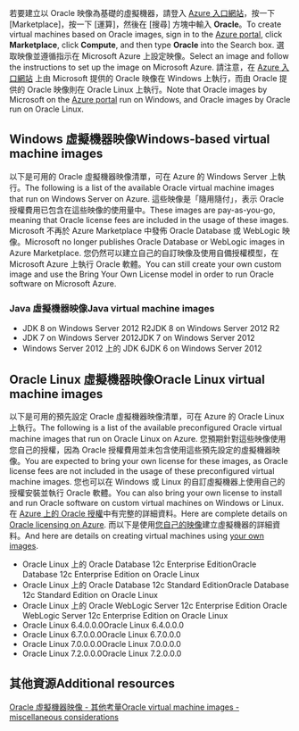 


<span data-ttu-id="c52f2-101">若要建立以 Oracle 映像為基礎的虛擬機器，請登入 [Azure 入口網站](https://portal.azure.com/)，按一下 [Marketplace]，按一下 [運算]，然後在 [搜尋] 方塊中輸入 **Oracle**。</span><span class="sxs-lookup"><span data-stu-id="c52f2-101">To create virtual machines based on Oracle images, sign in to the [Azure portal](https://portal.azure.com/), click **Marketplace**, click **Compute**, and then type **Oracle** into the Search box.</span></span> <span data-ttu-id="c52f2-102">選取映像並遵循指示在 Microsoft Azure 上設定映像。</span><span class="sxs-lookup"><span data-stu-id="c52f2-102">Select an image and follow the instructions to set up the image on Microsoft Azure.</span></span> <span data-ttu-id="c52f2-103">請注意，在 [Azure 入口網站](https://portal.azure.com/) 上由 Microsoft 提供的 Oracle 映像在 Windows 上執行，而由 Oracle 提供的 Oracle 映像則在 Oracle Linux 上執行。</span><span class="sxs-lookup"><span data-stu-id="c52f2-103">Note that Oracle images by Microsoft on the [Azure portal](https://portal.azure.com/) run on Windows, and Oracle images by Oracle run on Oracle Linux.</span></span>

## <a name="windows-based-virtual-machine-images"></a><span data-ttu-id="c52f2-104">Windows 虛擬機器映像</span><span class="sxs-lookup"><span data-stu-id="c52f2-104">Windows-based virtual machine images</span></span>
<span data-ttu-id="c52f2-105">以下是可用的 Oracle 虛擬機器映像清單，可在 Azure 的 Windows Server 上執行。</span><span class="sxs-lookup"><span data-stu-id="c52f2-105">The following is a list of the available Oracle virtual machine images that run on Windows Server on Azure.</span></span> <span data-ttu-id="c52f2-106">這些映像是「隨用隨付」，表示 Oracle 授權費用已包含在這些映像的使用量中。</span><span class="sxs-lookup"><span data-stu-id="c52f2-106">These images are pay-as-you-go, meaning that Oracle license fees are included in the usage of these images.</span></span> <span data-ttu-id="c52f2-107">Microsoft 不再於 Azure Marketplace 中發佈 Oracle Database 或 WebLogic 映像。</span><span class="sxs-lookup"><span data-stu-id="c52f2-107">Microsoft no longer publishes Oracle Database or WebLogic images in Azure Marketplace.</span></span>  <span data-ttu-id="c52f2-108">您仍然可以建立自己的自訂映像及使用自備授權模型，在 Microsoft Azure 上執行 Oracle 軟體。</span><span class="sxs-lookup"><span data-stu-id="c52f2-108">You can still create your own custom image and use the Bring Your Own License model in order to run Oracle software on Microsoft Azure.</span></span> 

### <a name="java-virtual-machine-images"></a><span data-ttu-id="c52f2-109">Java 虛擬機器映像</span><span class="sxs-lookup"><span data-stu-id="c52f2-109">Java virtual machine images</span></span>
* <span data-ttu-id="c52f2-110">JDK 8 on Windows Server 2012 R2</span><span class="sxs-lookup"><span data-stu-id="c52f2-110">JDK 8 on Windows Server 2012 R2</span></span>
* <span data-ttu-id="c52f2-111">JDK 7 on Windows Server 2012</span><span class="sxs-lookup"><span data-stu-id="c52f2-111">JDK 7 on Windows Server 2012</span></span>
* <span data-ttu-id="c52f2-112">Windows Server 2012 上的 JDK 6</span><span class="sxs-lookup"><span data-stu-id="c52f2-112">JDK 6 on Windows Server 2012</span></span>

## <a name="oracle-linux-virtual-machine-images"></a><span data-ttu-id="c52f2-113">Oracle Linux 虛擬機器映像</span><span class="sxs-lookup"><span data-stu-id="c52f2-113">Oracle Linux virtual machine images</span></span>
<span data-ttu-id="c52f2-114">以下是可用的預先設定 Oracle 虛擬機器映像清單，可在 Azure 的 Oracle Linux 上執行。</span><span class="sxs-lookup"><span data-stu-id="c52f2-114">The following is a list of the available preconfigured Oracle virtual machine images that run on Oracle Linux on Azure.</span></span> <span data-ttu-id="c52f2-115">您預期針對這些映像使用您自己的授權，因為 Oracle 授權費用並未包含使用這些預先設定的虛擬機器映像。</span><span class="sxs-lookup"><span data-stu-id="c52f2-115">You are expected to bring your own license for these images, as Oracle license fees are not included in the usage of these preconfigured virtual machine images.</span></span> <span data-ttu-id="c52f2-116">您也可以在 Windows 或 Linux 的自訂虛擬機器上使用自己的授權安裝並執行 Oracle 軟體。</span><span class="sxs-lookup"><span data-stu-id="c52f2-116">You can also bring your own license to install and run Oracle software on custom virtual machines on Windows or Linux.</span></span> <span data-ttu-id="c52f2-117">在 [Azure 上的 Oracle 授權](http://www.oracle.com/technetwork/topics/cloud/faq-1963009.html#support)中有完整的詳細資料。</span><span class="sxs-lookup"><span data-stu-id="c52f2-117">Here are complete details on [Oracle licensing on Azure](http://www.oracle.com/technetwork/topics/cloud/faq-1963009.html#support).</span></span> <span data-ttu-id="c52f2-118">而以下是使用[您自己的映像](../articles/virtual-machines/windows/classic/createupload-vhd.md?toc=%2fazure%2fvirtual-machines%2fwindows%2fclassic%2ftoc.json)建立虛擬機器的詳細資料。</span><span class="sxs-lookup"><span data-stu-id="c52f2-118">And here are details on creating virtual machines using [your own images](../articles/virtual-machines/windows/classic/createupload-vhd.md?toc=%2fazure%2fvirtual-machines%2fwindows%2fclassic%2ftoc.json).</span></span>

* <span data-ttu-id="c52f2-119">Oracle Linux 上的 Oracle Database 12c Enterprise Edition</span><span class="sxs-lookup"><span data-stu-id="c52f2-119">Oracle Database 12c Enterprise Edition on Oracle Linux</span></span>
* <span data-ttu-id="c52f2-120">Oracle Linux 上的 Oracle Database 12c Standard Edition</span><span class="sxs-lookup"><span data-stu-id="c52f2-120">Oracle Database 12c Standard Edition on Oracle Linux</span></span>
* <span data-ttu-id="c52f2-121">Oracle Linux 上的 Oracle WebLogic Server 12c Enterprise Edition </span><span class="sxs-lookup"><span data-stu-id="c52f2-121">Oracle WebLogic Server 12c Enterprise Edition on Oracle Linux</span></span>
* <span data-ttu-id="c52f2-122">Oracle Linux 6.4.0.0.0</span><span class="sxs-lookup"><span data-stu-id="c52f2-122">Oracle Linux 6.4.0.0.0</span></span>
* <span data-ttu-id="c52f2-123">Oracle Linux 6.7.0.0.0</span><span class="sxs-lookup"><span data-stu-id="c52f2-123">Oracle Linux 6.7.0.0.0</span></span>
* <span data-ttu-id="c52f2-124">Oracle Linux 7.0.0.0.0</span><span class="sxs-lookup"><span data-stu-id="c52f2-124">Oracle Linux 7.0.0.0.0</span></span>
* <span data-ttu-id="c52f2-125">Oracle Linux 7.2.0.0.0</span><span class="sxs-lookup"><span data-stu-id="c52f2-125">Oracle Linux 7.2.0.0.0</span></span>

## <a name="additional-resources"></a><span data-ttu-id="c52f2-126">其他資源</span><span class="sxs-lookup"><span data-stu-id="c52f2-126">Additional resources</span></span>
[<span data-ttu-id="c52f2-127">Oracle 虛擬機器映像 - 其他考量</span><span class="sxs-lookup"><span data-stu-id="c52f2-127">Oracle virtual machine images - miscellaneous considerations</span></span>](#miscellaneous-considerations-for-oracle-virtual-machine-images-new-article)


